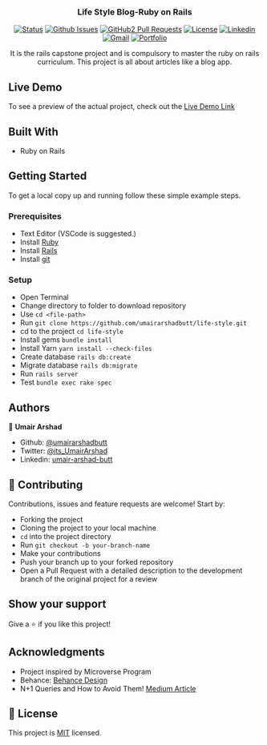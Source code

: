 
<h3 align="center">Life Style Blog-Ruby on Rails</h3>

<div align="center">

[![Status](https://img.shields.io/badge/status-active-success.svg)](https://github.com/umairarshadbutt/life-style)
[![Github Issues](https://img.shields.io/badge/GitHub-Issues-orange)](https://github.com/umairarshadbutt/life-style/issues)
[![GitHub2 Pull Requests](https://img.shields.io/badge/GitHub-Pull%20Requests-blue)](https://github.com/umairarshadbutt/life-style/pulls)
[![License](https://img.shields.io/badge/license-MIT-blue.svg)](/LICENSE)
[![Linkedin](https://img.shields.io/badge/-LinkedIn-blue?style=flat&logo=Linkedin&logoColor=white)](https://www.linkedin.com/in/umair-arshad-butt/)
[![Gmail](https://img.shields.io/badge/-Gmail-c14438?style=flat&logo=Gmail&logoColor=white)](mailto:Umair,umair6622@gmail.com)
[![Portfolio](https://img.shields.io/badge/umair--arshad-Portfolio-brightgreen)](https://umairarshad.me/)
</div>
<p align="center">It is the rails capstone project and is compulsory to master the ruby on rails curriculum. This project is all about articles like a blog app.</p>


## Live Demo

To see a preview of the actual project, check out the [Live Demo Link](https://ror-life-style.herokuapp.com/)




## Built With

- Ruby on Rails

## Getting Started

To get a local copy up and running follow these simple example steps.

### Prerequisites

- Text Editor (VSCode is suggested.)
- Install [Ruby](https://ruby-doc.org/downloads/)
- Install [Rails](https://guides.rubyonrails.org/getting_started.html)
- Install [git](https://git-scm.com/downloads)

### Setup

- Open Terminal
- Change directory to folder to download repository
- Use `cd <file-path>`
- Run `git clone https://github.com/umairarshadbutt/life-style.git`
- cd to the project `cd life-style`
- Install gems `bundle install`
- Install Yarn `yarn install --check-files` 
- Create database `rails db:create`
- Migrate database `rails db:migrate`
- Run `rails server`
- Test `bundle exec rake spec`



## Authors

👤 **Umair Arshad**

- Github: [@umairarshadbutt](https://github.com/umairarshadbutt)
- Twitter: [@its_UmairArshad](https://twitter.com/its_UmairArshad)
- Linkedin: [umair-arshad-butt](https://www.linkedin.com/in/umair-arshad-butt/)

## 🤝 Contributing

Contributions, issues and feature requests are welcome! Start by:

- Forking the project
- Cloning the project to your local machine
- `cd` into the project directory
- Run `git checkout -b your-branch-name`
- Make your contributions
- Push your branch up to your forked repository
- Open a Pull Request with a detailed description to the development branch of the original project for a review


## Show your support

Give a ⭐️ if you like this project!

## Acknowledgments

- Project inspired by Microverse Program
- Behance: [Behance Design](https://www.behance.net/gallery/14554909/liFEsTlye-Mobile-version)
- N+1 Queries and How to Avoid Them! [Medium Article](https://medium.com/@bretdoucette/n-1-queries-and-how-to-avoid-them-a12f02345be5)


## 📝 License

This project is [MIT](LICENSE) licensed.

